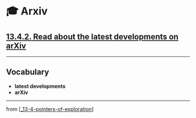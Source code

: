 # 🎓 Arxiv

## [**13.4.2.** Read about the latest developments on arXiv](https://livebook.manning.com/book/deep-learning-with-javascript/chapter-13/153)

---

## **Vocabulary**

- **latest developments**
- **arXiv**

---
from [[_13-4-pointers-of-exploration]]

[//begin]: # "Autogenerated link references for markdown compatibility"
[_13-4-pointers-of-exploration]: _13-4-pointers-of-exploration.md "🎓 Exploration"
[//end]: # "Autogenerated link references"